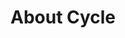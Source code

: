 ---
title: "About Cycle"
layout: category
permalink: /categories/cycle/
taxonomy: cycle
author_profile: true
---